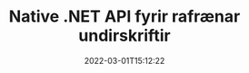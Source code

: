---
############################# Static ############################
layout: "product"
date: 2022-03-01T15:12:22
draft: false
#operation: 
#signaturetype: 
#fileformat: 
#productName: Java
lang: is
#productCode: java
#otherformats: 
#breadcrumb: Put  signature on  for Java
product: "Signature"
product_tag: "signature"
platform: ".NET"
platform_tag: "net"

############################# Head ############################
head_title: ".NET Digital Signature API - Rafræn skilti PDF Word Excel myndir"
head_description: "C# .NET stafræna undirskrift API, eSignature bókasafn til að undirrita rafrænt PDF, Word, Excel töflureikni, PowerPoint, myndir og grafík skjalasnið."

############################# Header ############################
title: "Native .NET API fyrir rafrænar undirskriftir"
description: "Bættu stafrænum undirskriftum við skjalasnið og innleiddu vinsælar rafrænar undirskriftargerðir (texti, mynd, QR-kóði, strikamerki, stimpill og lýsigögn) í .NET forritum."
button:
    enable: true

############################# SubMenu ############################
submenu:
    enable: true
    
    left:
        img_alt: "GroupDocs.Signature for .NET"
        image: "https://www.groupdocs.cloud/templates/groupdocs/images/product-logos/groupdocs-signature-net.png"
        product: "GroupDocs.Signature"
        platform: ".NET"

    middle:
        button:
            # button loop
            - link: "#overview"
              text: "Yfirlit"

            # button loop
            - link: "#features"
              text: "Eiginleikar"

            # button loop
            - link: "#support"
              text: "Stuðningur"

            # button loop
            - link: "https://products.groupdocs.app/signature"
              text: "Sýning í beinni"

            # button loop
            - link: "https://purchase.groupdocs.com/pricing/signature/net"
              text: "Verðlag"

    right:
        link_download: "https://downloads.groupdocs.com/signature"
        link_learn: "https://docs.groupdocs.com/signature/net/"
        link_buy: "https://purchase.groupdocs.com"

############################# Overview ############################
overview:
    enable: true
    content: |
      Notaðu GroupDocs.Signature fyrir .NET API til að smíða forrit í C#, ASP.NET og annarri .NET tækni sem gerir þér kleift að undirrita stafræn viðskiptaskjöl eins og PDF, Microsoft Word, Excel töflureikna, PowerPoint kynningar, myndir, OpenDocument og önnur iðnaðarstaðlað skráarsnið án þess að þurfa að setja upp neinn viðbótarhugbúnað. Þetta rafræna undirskriftasafn er einfalt að vinna með og .NET forritarar geta auðveldlega bætt við háþróuðum stafrænum undirskriftareiginleikum í forritum sínum, sem gerir notendum kleift að undirrita, leita og sannreyna rafrænar undirskriftir á öruggan hátt frá vinsælum skjalasniðum. Það styður innleiðingu á margs konar undirskriftartegundum eins og texta, mynd, strikamerki, QR-kóða, formreit, stimpil og lýsigögn.  

      Skjalaundirskriftarforritaskilin gera þér kleift með einföldum og háþróaðri leitarmöguleikum til að finna nauðsynlegar undirskriftir þínar á skjali í fljótu bragði. Valmöguleikarnir til að beita undirskriftarstíl, útlitsstjórnun og sérsníða undirskriftareiginleika eins og víddir, skugga, röðun og fleira er einnig framkvæmanlegt með þessu eiginleikaríka forritaskilum undirritunar skjala.  

      GroupDocs.Signature fyrir .NET er hægt að nota í hvaða þróunarumhverfi sem styður .NET vettvang. Það er samhæft við öll .NET byggð tungumál og styður vinsæl stýrikerfi (Windows, Linux, MacOS) þar sem hægt er að setja upp Mono eða .NET ramma (þar á meðal .NET Core).
    tabs:
      enable: true
      
      ## TAB ONE ##
      tab_one:
        description: |
          Eftirfarandi er yfirlit yfir GroupDocs.Signature fyrir .NET:
      
        left:
          enable: true
          icon: "fab fa-html5"
          title: "Undirskriftargerðir"
          content: |
            * Texti Undirskrift
            * Mynd Undirskrift
            * Stafrænar undirskriftir
            * QR-kóða undirskrift
            * Strikamerki undirskrift
            * Stimpill Undirskrift
            * Lýsigögn undirskrift
      
      ## TAB TWO ##
      tab_two:
        description: |
          GroupDocs.Signature fyrir .NET styður að skoða öll vinsæl [skjalaskráarsnið](https://docs.groupdocs.com/signature/net/supported-document-formats/). Með örfáum línum af kóða skaltu bæta við PDF undirskrift, Microsoft Office Word, Excel töflureikni, mynd, HTML, Outlook tölvupósti, OneNote, Project og grafík skoðunargetu í .NET forritunum þínum.

        left:
          enable: true
          table:
            # table loop
            - title: "Microsoft Office"
              content: |
                * **Word:** DOC, DOCX, DOCM, DOT, DOTX, DOTM, RTF, TXT
                * **Excel:** XLS, XLSX, XLSM, XLSB, XLTM, XLT, XLTM, XLTX, XLAM, SXC, SpreadsheetML
                * **PowerPoint:** PPT, PPTX, PPS, PPSX, PPSM, POT, POTM, POTX, PPTM

        right:
          enable: true
          table:
            # table loop
            - title: "Images & Other Formats"
              content: |
                * **Myndir**: JPG, BMP, PNG, TIFF, GIF, DCM, WEBP
                * **OpenDocument**: ODT, OTT, OTS, ODS, ODP, OTP, ODG
                * **Jpeg2000**: JP2, JPF, JPX, J2K, J2C, JPM
                * **Metafiles**: EMF, WMF, CMX
                * **Færanlegt**: PDF
                * **Skalanleg vektorgrafík**: CDR, SVG
                * **Adobe Photoshop**: PSD
                * **Aðrir**: DJVU

      ## TAB THREE ##
      tab_three:
        description: |
          GroupDocs.Signature fyrir .NET styður eftirfarandi stýrikerfi, ramma og pakkastjóra:
        
        left:
          enable: true
          table:
            # table loop
            - icon: "fab fa-windows"
              title: "Stýrikerfi"
              content: |
                * Windows Desktop
                * Windows Server
                * Windows Azure
                * Linux
                * MacOS

            # table loop
            - icon: "fas fa-code"
              title: "Stutt rammar"
              content: |
                * .NET Framework 2.0 or higher
                * Mono Framework 1.2 or higher
                * .NET Standard 2.0
                * .NET Core 2.0
                * .NET Core 2.1

        right:
          enable: true
          table:
            # table loop
            - icon: "fas fa-box"
              title: "Pakkastjóri"
              content: |
                * NuGet

            # table loop
            - icon: "fas fa-tools"
              title: "Þróunarumhverfi"
              content: |
                * Microsoft Visual Studio
                * Xamarin.Android
                * Xamarin.IOS
                * Xamarin.Mac
                * MonoDevelop

############################# Features ############################
features:
    enable: true
    title: "GroupDocs.Signature fyrir .NET eiginleikar"

    feature:
      # feature loop
      - icon: "fas fa-copy"
        content: "Búa til, leita, uppfæra, fela, staðfesta og eyða rafrænum undirskriftum úr studdum skjalasniðum"

      # feature loop
      - icon: "fas fa-eye"
        content: "Tilgreindu XML Advanced Electronic Signatures (XAdES) fyrir Excel töflureikna"

      # feature loop
      - icon: "fas fa-bolt"
        content: "Sæktu myndefni úr skjölum sem eru undirrituð með QR-kóða, strikamerkjum og myndundirskriftum"
      
      # feature loop
      - icon: "fas fa-file-powerpoint"
        content: "Stilltu hæð, breidd, spássíur og röðun fyrir texta eða myndundirskrift og settu á tiltekna síðu"

      # feature loop
      - icon: "fas fa-code"
        content: "Leitaðu, staðfestu og undirritaðu PowerPoint kynningarskjöl stafrænt"

      # feature loop
      - icon: "fas fa-cloud"
        content: "Skrifaðu undir ritvinnsluskjalasnið með innfæddum textavatnsmerkjum"

      # feature loop
      - icon: "fas fa-remove-format"
        content: "Styður ávöl horn fyrir rétthyrndar undirskriftargerðir"

      # feature loop
      - icon: "fas fa-comment-slash"
        content: "Notaðu texta eða myndundirskrift á tilteknu Excel blaði eða settu rafræna undirskrift yfir öll blöð"

      # feature loop
      - icon: "fas fa-location-arrow"
        content: "Tilgreindu tiltekið línu- og dálknúmer til að setja texta eða myndundirskrift í Excel blað"

      # feature loop
      - icon: "fas fa-border-all"
        content: "Notaðu skugga á textaundirskrift í Microsoft PowerPoint og settu upp lit, horn og gagnsæi"

      # feature loop
      - icon: "fas fa-wrench"
        content: "Stilla textaundirskrift ramma stíl og leturgerðir fyrir Excel blöð"

      # feature loop
      - icon: "fas fa-columns"
        content: "Stilltu Image Signature Type, t.d. Kringlótt eða ferningur og stilltu spássíur, leturlit, snúning"

      # feature loop
      - icon: "fas fa-file-word"
        content: "Notaðu stafræn vottorð á skjöl, töflureikna og PDF skrá með undirskriftarlínu"

      # feature loop
      - icon: "fas fa-envelope"
        content: "Framkvæmdu litastillingar, beittu gagnsæi og snúningi á textaundirskrift"

      # feature loop
      - icon: "fas fa-print"
        content: "Setja upp birtustig og grátónavalkosti og tilgreina inndrátt myndundirskriftar á mynd"

      # feature loop
      - icon: "fas fa-file-archive"
        content: "Fella inn sérsniðna hluti, raðgreina sem og dulkóða og afkóða lýsigögn undirskriftargildi PDF skjals"

      # feature loop
      - icon: "fas fa-lock"
        content: "Fela, fjarlægja eða sérsníða útlit stafrænna undirskrifta úr PDF skjölum"

      # feature loop
      - icon: "fas fa-file-code"
        content: "Undirritaðu PDF skjöl með stafrænu formsviði og textaundirskrift sem mynd, athugasemd, límmiða eða vatnsmerki"
      
      # feature loop
      - icon: "fas fa-fill-drip"
        content: "Settu textaundirskrift í formsvið MS Word og PDF skjala"

      # feature loop
      - icon: "fas fa-file-excel"
        content: "Tilgreindu handahófskenndar síður af skjölum til að vinna með undirskrift eða eSignature útbreidda staðfestingu fyrir Word skrár"

      # feature loop
      - icon: "fas fa-heading"
        content: "Vistaðu undirritaða myndskrá á mismunandi sniði og fluttu út undirritaða töflureikni sem mynd eða margsíðna TIFF"

      # feature loop
      - icon: "fas fa-project-diagram"
        content: "Úthlutaðu, breyttu og fjarlægðu lykilorð á undirritaðar skrár og notaðu rafræna undirskrift á lykilorðsvarðar skrár"

      # feature loop
      - icon: "fas fa-cube"
        content: "eSign vinnublöð, PowerPoint skyggnur, Word skjöl og myndir með sérsniðnum hlutum í lýsigögnum"

      # feature loop
      - icon: "fab fa-uncharted"
        content: "Settu upp undirskriftarbursta stíla sem solid, áferð, línulegan halla og geislalaga halla"

      # feature loop
      - icon: "fab fa-uncharted"
        content: "Skrifaðu undir skjöl með sérsniðnum dulkóðuðum QR-kóða texta eða gögnum"

      # feature loop
      - icon: "fab fa-uncharted"
        content: "Leitaðu og undirritaðu skrár með DjVu sniði sem myndskjal"

      # feature loop
      - icon: "fab fa-uncharted"
        content: "Dragðu út skjalaupplýsingar, t.d. síðutalningu, í gegnum skráarslóð"

      # feature loop
      - icon: "fab fa-uncharted"
        content: "Leitaðu, undirritaðu og staðfestu CorelDraw skrár sem myndskjöl"

      # feature loop
      - icon: "fab fa-uncharted"
        content: "Geymdu sögu um unnar eða eyddar undirskriftarupplýsingar sem geymdar eru í lýsigögnunum"

      # feature loop
      - icon: "fab fa-uncharted"
        content: "Bættu sérsniðnum gagnahlut, VCard eða tölvupóstshlut við QR-kóða og staðfestu dulkóðaðan QR-kóða í PDF skjölum"

    more_feature:
      # more_feature_loop
      - title: "Bættu auðveldlega við stafrænum undirskriftum"
        content: |
          GroupDocs.Signature fyrir .NET API gerir þér kleift að bæta ýmsum gerðum undirskrifta við studd skráarsnið. Undirskriftargerðirnar, eins og texti, mynd, stafrænt, stimpil, QR-kóða, strikamerki og lýsigögn er hægt að nota með GroupDocs.Signature fyrir .NET. Eftirfarandi kóðadæmi sýnir hvernig á að beita textaundirskrift á PDF skjal:

          ```cs
          using (Signature signature = new Signature("D:\\sample.pdf"))
          {
          TextSignOptions options = new TextSignOptions("John Smith")
          {
          // stilltu textalit
          ForeColor = Color.Red
          };
          // undirrita skjal til að skrá
          signature.Sign("D:\\signed.pdf", options);
          }
          ```

      # more_feature_loop
      - title: "Stuðlar strikamerkjaundirskriftargerðir"
        content: |
          Forritaskil okkar fyrir meðhöndlun undirskrifta býður þér upp á eiginleika til að beita strikamerkjaundirskriftum á studd skjalasnið. GroupDocs.Signature fyrir .NET styður ýmsar strikamerkjategundir, svo sem Code128, Code39Extended, Code39Standard, EAN14, EAN8, ITF14, UPCA og UPCE. Stöðugur hlutur sem heitir „AllTypes“ er einnig til staðar til að styðja allar skráðar strikamerkjategundir.

      # more_feature_loop
      - title: "Leitaðu að undirskriftum og skírteinum"
        content: |
          GroupDocs.Signature fyrir .NET API, gerir þér kleift að leita að stafrænum vottorðum úr Word skjölum, Excel töflureiknum og PDF skjölum. Þú getur líka sótt öll stafræn skilríki sem skráð eru í kerfið. Einnig er hægt að leita að undirskriftum lýsigagna í Word skjölum, Excel töflureiknum, myndum og PDF skjölum með því að nota GroupDocs.Signature fyrir .NET API.  

          Í gegnum GroupDocs.Signature fyrir .NET API geturðu leitað í QR-kóða og strikamerkjaundirskriftum í hvaða skjali, kynningu, töflureikni, mynd, sem og PDF skrá, og sótt leitarframvindu. Þú getur líka leitað að sérsniðnum gagnahlut úr skjölum sem eru undirrituð með QR-kóða undirskrift.

      # more_feature_loop
      - title: "Ítarlegir leitarmöguleikar fyrir strikamerki"
        content: |
          Þú getur leitað og fundið strikamerki sem þú þarft í gegnum GroupDocs.Signature for.NET API mjög auðveldlega, þar sem undirskriftar-API okkar býður upp á háþróaða leitarmöguleika. Þetta gerir þér kleift að leita í strikamerki á tiltekinni síðu, leita í gegnum skjalið, tilgreina mismunandi síður til að leita (fyrstu, síðustu, sléttu, odda), leita að strikamerki af tiltekinni kóðun, leita í strikamerki byggt á tilteknum textastreng eða leitarstrikamerkja. byggt á streng með valkostinum „inniheldur“.

############################# Support ############################
support:
    enable: true

############################# Solutions ############################
solutions:
    enable: true
    title: "GroupDocs.Signature býður upp á API fyrir skjalaskoðun fyrir önnur vinsæl þróunarumhverfi"

    solution:
        # solution loop
        - img_alt: "GroupDocs.Signature for Java"
          image: "https://www.groupdocs.cloud/templates/groupdocs/images/product-logos/groupdocs-signature-java.png"
          product: "GroupDocs.Signature"
          platform: "Java"
          link: "/signature/java/"

############################# Back to top ###############################
back_to_top:
  enable: true
---